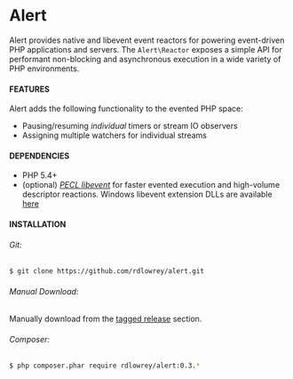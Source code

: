 # Alert

Alert provides native and libevent event reactors for powering event-driven PHP applications
and servers. The `Alert\Reactor` exposes a simple API for performant non-blocking and asynchronous
execution in a wide variety of PHP environments.

#### FEATURES

Alert adds the following functionality to the evented PHP space:

- Pausing/resuming *individual* timers or stream IO observers
- Assigning multiple watchers for individual streams

#### DEPENDENCIES

* PHP 5.4+
* (optional) [*PECL libevent*][libevent] for faster evented execution and high-volume descriptor
  reactions. Windows libevent extension DLLs are available [here][win-libevent]

#### INSTALLATION

###### Git:

```bash
$ git clone https://github.com/rdlowrey/alert.git
```
###### Manual Download:

Manually download from the [tagged release][tags] section.

###### Composer:

```bash
$ php composer.phar require rdlowrey/alert:0.3.*
```

[tags]: https://github.com/rdlowrey/alert/releases "Tagged Releases"
[libevent]: http://pecl.php.net/package/libevent "libevent"
[win-libevent]: http://windows.php.net/downloads/pecl/releases/ "Windows libevent DLLs"
